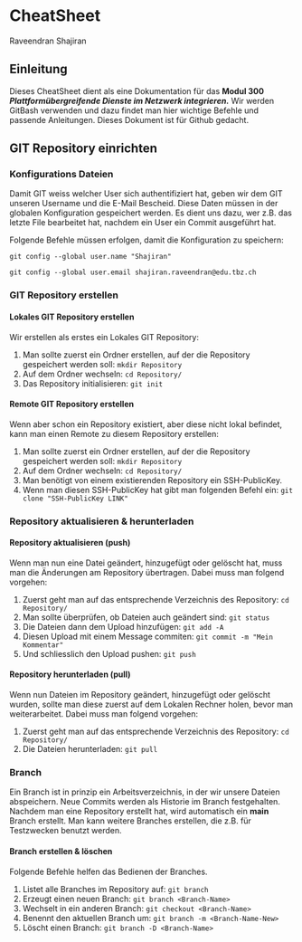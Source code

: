 # CheatSheet

Raveendran Shajiran

## Einleitung
Dieses CheatSheet dient als eine Dokumentation für das **Modul 300** ***Plattformübergreifende Dienste im Netzwerk integrieren.***
Wir werden GitBash verwenden und dazu findet man hier wichtige Befehle und passende Anleitungen. Dieses Dokument ist für Github gedacht.


## GIT Repository einrichten
### Konfigurations Dateien
Damit GIT weiss welcher User sich authentifiziert hat, geben wir dem GIT unseren Username und die E-Mail Bescheid. Diese Daten müssen in der globalen Konfiguration gespeichert werden. Es dient uns dazu, wer z.B. das letzte File bearbeitet hat, nachdem ein User ein Commit ausgeführt hat. 

Folgende Befehle müssen erfolgen, damit die Konfiguration zu speichern:

`git config --global user.name "Shajiran"`

`git config --global user.email shajiran.raveendran@edu.tbz.ch`

### GIT Repository erstellen
#### Lokales GIT Repository erstellen
Wir erstellen als erstes ein Lokales GIT Repository:
1. Man sollte zuerst ein Ordner erstellen, auf der die Repository gespeichert werden soll: `mkdir Repository`
2. Auf dem Ordner wechseln: `cd Repository/`
3. Das Repository initialisieren: `git init`

#### Remote GIT Repository erstellen
Wenn aber schon ein Repository existiert, aber diese nicht lokal befindet, kann man einen Remote zu diesem Repository erstellen:
1. Man sollte zuerst ein Ordner erstellen, auf der die Repository gespeichert werden soll: `mkdir Repository`
2. Auf dem Ordner wechseln: `cd Repository/`
2. Man benötigt von einem existierenden Repository ein SSH-PublicKey. 
3. Wenn man diesen SSH-PublicKey hat gibt man folgenden Befehl ein: `git clone "SSH-PublicKey LINK"`


### Repository aktualisieren & herunterladen
#### Repository aktualisieren (push)
Wenn man nun eine Datei geändert, hinzugefügt oder gelöscht hat, muss man die Änderungen am Repository übertragen. Dabei muss man folgend vorgehen:
1. Zuerst geht man auf das entsprechende Verzeichnis des Repository: `cd Repository/`
2. Man sollte überprüfen, ob Dateien auch geändert sind: `git status`
3. Die Dateien dann dem Upload hinzufügen: `git add -A`
4. Diesen Upload mit einem Message commiten: `git commit -m "Mein Kommentar"`
5. Und schliesslich den Upload pushen: `git push`

#### Repository herunterladen (pull)
Wenn nun Dateien im Repository geändert, hinzugefügt oder gelöscht wurden, sollte man diese zuerst auf dem Lokalen Rechner holen, bevor man weiterarbeitet. Dabei muss man folgend vorgehen:
1. Zuerst geht man auf das entsprechende Verzeichnis des Repository: `cd Repository/`
2. Die Dateien herunterladen: `git pull`


### Branch
Ein Branch ist in prinzip ein Arbeitsverzeichnis, in der wir unsere Dateien abspeichern. Neue Commits werden als Historie im Branch festgehalten. Nachdem man eine Repository erstellt hat, wird automatisch ein **main** Branch erstellt. Man kann weitere Branches erstellen, die z.B. für Testzwecken benutzt werden. 

#### Branch erstellen & löschen
Folgende Befehle helfen das Bedienen der Branches.
1. Listet alle Branches im Repository auf: `git branch`
2. Erzeugt einen neuen Branch: `git branch <Branch-Name>`
3. Wechselt in ein anderen Branch: `git checkout <Branch-Name>`
4. Benennt den aktuellen Branch um: `git branch -m <Branch-Name-New>`
5. Löscht einen Branch: `git branch -D <Branch-Name>`
